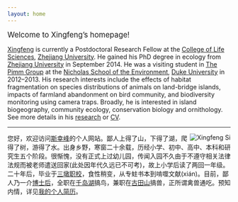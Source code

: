 ```yaml
---
layout: home
---
```



<big>Welcome to Xingfeng’s homepage! </big>

[Xingfeng](http://sixf.org "Xingfeng Si") is currently a Postdoctoral Research Fellow at the [College of Life Sciences](http://www.cls.zju.edu.cn/en/), [Zhejiang University](http://www.zju.edu.cn/english/ "Zhejiang University"). He gained his PhD degree in ecology from [Zhejiang University](http://www.zju.edu.cn/english/ "Zhejiang University") in September 2014. He was a visiting student in [The Pimm Group](http://www.thepimmgroup.org) at the [Nicholas School of the Environment](http://nicholas.duke.edu), [Duke University](http://www.duke.edu) in 2012–2013. His research interests include the effects of habitat fragmentation on species distributions of animals on land-bridge islands, impacts of farmland abandonment on bird community, and biodiversity monitoring using camera traps. Broadly, he is interested in island biogeography, community ecology, conservation biology and ornithology. See more details in his [research](http://sixf.org/en/about "About Xingfeng") or [CV](http://sixf.org/files/others/cv_en.pdf).


---

<p><img src="http://sixf.org/files/images/avatar.jpg" title="Xingfeng Si" align="right" /></p>

您好，欢迎访问[斯幸峰](http://sixf.org "Xingfeng Si")的个人网站。鄙人上得了山，下得了湖，爬得了树，游得了水。出身乡野，寒窗二十余载，历经小学、初中、高中、本科和研究生五个阶段。很惭愧，没有正式上过幼儿园，传闻入园不久由于不遵守相关法律法规而被老师遣送回家(此处因年代久远已不可考)，故上小学后读了两回一年级。二十年后，毕业于[三墩职校](http://www.zju.edu.cn)，食性稍变，从专蛀书本到啃噬文献(xián)。目前，鄙人乃一介[博士后](http://zh.wikipedia.org/zh/博士後)，全职在[千岛湖](http://sixf.org/cn/pages/thousand-island-lake/)搞鸟，兼职在[古田山](http://sixf.org/cn/pages/gutianshan-reserve/)搞兽，正所谓禽兽通吃。预知内情，详见[我的个人简历](http://sixf.org/files/others/cv_zh.pdf)。
